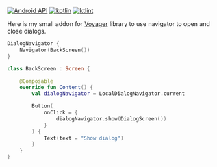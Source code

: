 [![Android API](https://img.shields.io/badge/api-21%2B-brightgreen.svg?style=for-the-badge)](https://android-arsenal.com/api?level=21)
[![kotlin](https://img.shields.io/github/languages/top/adrielcafe/voyager.svg?style=for-the-badge&color=blueviolet)](https://kotlinlang.org/)
[![ktlint](https://img.shields.io/badge/code%20style-%E2%9D%A4-FF4081.svg?style=for-the-badge)](https://ktlint.github.io/)

Here is my small addon for [Voyager](https://github.com/adrielcafe/voyager) library to use navigator
to open and close dialogs.

```kotlin
DialogNavigator {
    Navigator(BackScreen())
}

class BackScreen : Screen {

    @Composable
    override fun Content() {
        val dialogNavigator = LocalDialogNavigator.current

        Button(
            onClick = {
                dialogNavigator.show(DialogScreen())
            }
        ) {
            Text(text = "Show dialog")
        }
    }
}
```
